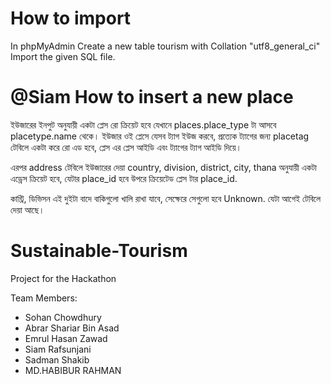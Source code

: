 # How to import
  In phpMyAdmin
  Create a new table tourism with Collation "utf8_general_ci"   
  Import the given SQL file.
  
# @Siam How to insert a new place
  ইউজারের ইনপুট অনুযায়ী একটা প্লেস রো ক্রিয়েট হবে যেখানে places.place_type টা আসবে placetype.name থেকে। 
 ইউজার ওই প্লেসে যেসব ট্যাগ ইউজ করবে, 
প্রত্যেক ট্যাগের জন্য placetag টেবিলে একটা করে রো এড হবে, প্লেস এর প্লেস আইডি এবং ট্যাগের ট্যাগ আইডি দিয়ে।
        
এরপর address টেবিলে ইউজারের দেয়া country, division, district, city, thana অনুযায়ী একটা এড্রেস ক্রিয়েট হবে, যেটার  place_id হবে উপরে ক্রিয়েটেড প্লেস টার place_id.

কান্ট্রি, ডিভিসন এই দুইটা বাদে বাকিগুলো খালি রাখা যাবে, সেক্ষেরে সেগুলো হবে Unknown.
যেটা আগেই টেবিলে দেয়া আছে।
  
# Sustainable-Tourism
Project for the Hackathon

Team Members:

 - Sohan Chowdhury
 - Abrar Shariar Bin Asad
 - Emrul Hasan Zawad
 - Siam Rafsunjani
 - Sadman Shakib
 - MD.HABIBUR RAHMAN
